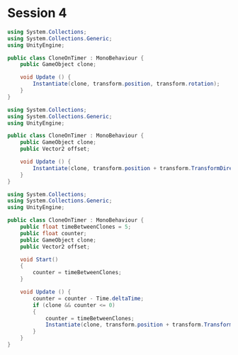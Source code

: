 # Session 4

<!-- `DestroySelfOnCollision` -->

```cs
using System.Collections;
using System.Collections.Generic;
using UnityEngine;

public class CloneOnTimer : MonoBehaviour {
	public GameObject clone;

	void Update () {
		Instantiate(clone, transform.position, transform.rotation);
	}
}
```

```cs
using System.Collections;
using System.Collections.Generic;
using UnityEngine;

public class CloneOnTimer : MonoBehaviour {
	public GameObject clone;
	public Vector2 offset;

	void Update () {
		Instantiate(clone, transform.position + transform.TransformDirection(new Vector3(offset.x, offset.y, 0)), transform.rotation);
	}
}
```

```cs
using System.Collections;
using System.Collections.Generic;
using UnityEngine;

public class CloneOnTimer : MonoBehaviour {
	public float timeBetweenClones = 5;
	public float counter;
	public GameObject clone;
	public Vector2 offset;

	void Start()
	{
		counter = timeBetweenClones;
	}

	void Update () {
		counter = counter - Time.deltaTime;
		if (clone && counter <= 0)
		{
			counter = timeBetweenClones;
			Instantiate(clone, transform.position + transform.TransformDirection(new Vector3(offset.x, offset.y, 0)), transform.rotation);
		}
	}
}
```

<!-- * similarities
* variables
* start
* &&
* calling methods
* [`Instantiate`](https://docs.unity3d.com/ScriptReference/Object.Instantiate.html) -->
